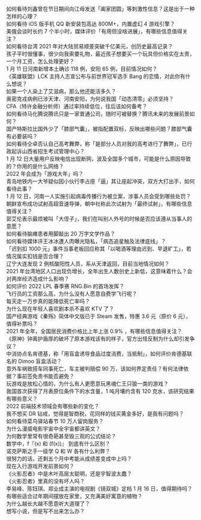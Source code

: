 如何看待刘鑫曾在节日期间向江母发送「阖家团圆」等刺激性信息？这是出于一种怎样的心理？  
如何看待 iOS 版手机 QQ 新安装包高达 800M+，内置虚幻 4 游戏引擎？  
美俄会谈时长约 7 个半小时，媒体评价「有用但没啥进展」，有哪些信息值得关注？  
如何看待台湾 2021 年对大陆贸易顺差突破千亿美元，创历史最高记录？  
孩子平时很懂事，很少向我索要礼物，最近孩子想要买一个玩具但价格实在太贵，一个月工资，怎么处理更好？  
1 月 11 日河南新增本土确诊 118 例，安阳 65 例，目前情况如何？  
《英雄联盟》LCK 主持人志宣公布与前世界冠军选手 Bang 的恋情，对此你有什么想说？  
如果一个人染上了艾滋病，那么他还能活多久？  
奥密克戎病例已涉天津、河南安阳，为何说我国「动态清零」必须坚持？  
CFA（特许金融分析师）通过率持续低位，往后该如何备考？  
如何看待马化腾说腾讯只是一家普通公司，随时可被替换？腾讯未来的发展前景如何？  
国产特斯拉比国外少了「膝部气囊」，被指配置双标，反映出哪些问题？膝部气囊有必要装吗？  
如何看待仝卓否认自己高考舞弊，称「是部分人员对我的高考进行了舞弊」，已行政起诉山西省招生考试管理中心？  
1 月 12 日大量用户反映电信出现断网，波及全国多个城市，可能是什么原因导致的？你用的是什么网络？  
2022 年会成为「游戏大年」吗？  
青岛地铁内一大爷疑似因小伙行李占座「逼」其让座起冲突，双方大打出手，如何看待此事？  
1 月 12 日，河南一人实施引起病毒传播行为被立案，涉事人员会受到哪些处罚？  
朝鲜宣布成功试射高超音速导弹，朝中社称此次试射为「最终试射」，有哪些信息值得关注？  
郭艾伦表示最烦被叫「大侄子」，我们在叫别人外号的时候是否应该遵从当事人的意愿？  
如何看待脑瘫患者用脚敲出 20 万字文学作品？  
如何看待媒体评王冰冰遭人肉曝光隐私，「病态追星触及法律底线」？  
「迟到扣 1000 元」事件当事老板回应称其「以喝酒等理由迟到、早退旷工」，若情况属实扣钱是否合理？  
辽宁大连发现 2 例核酸阳性人员，系从天津返回，目前当地情况如何？  
2021 年台湾地区人口出现负增长，全年出生人数创史上新低，这意味着什么？会对两岸经济造成什么影响？  
如何评价 2022 LPL 春季赛 RNG.Bin 的首场发挥？  
飞行员的工资那么高，为什么没有人愿意自费学飞行呢？  
每天走一万步真的能降低死亡率吗？  
为什么现在年轻人喜欢剧本杀不喜欢 KTV 了？  
国产经典游戏《秦殇》简体中文版已于 Steam 发售，特惠 3.6 元（原价 6 元），值得补票吗？  
2021 年全年，全国居民消费价格比上年上涨 0.9% ，有哪些信息值得关注？  
《原神》钟离护盾厚的破坏了原本游戏该有的样子，官方出怪反制为什么却引发争议？  
中消协点名肯德基，称「用盲盒诱导食品过度消费，当抵制」，如何评价肯德基联名的 Dimoo 盲盒活动？  
意外车祸致搭车同事死亡，车主被判赔偿 90 万，该如何界定责任？有何法律依据？事前签免责书能否避免？  
玩游戏是放松心情的，为什么有人更愿意玩黑魂仁王只狼一类的游戏？  
我国首次获得了月表原位条件下的水含量，1 吨月壤约含有 120 克水，该研究结果有哪些意义？  
2022 前端技术领域会有哪些新的变化？  
我不想买 DR 钻戒，觉得是智商税，花同样的钱买黄金多好，是我有问题吗？  
如何看待菜鸟驿站春节 10 万人留岗服务？  
为什么漫威电影宇宙中全宇宙都讲英文？  
为何数学里常有很奇葩甚至毁三观的公式结论？  
数学中，f『(x) 和 (f(x))』 到底有什么区别？  
诺克萨斯之手一级学 Q 和 W 各有什么利弊？  
很努力的话，还剩五个月中考能从成绩差变成中上吗？  
现在入行游戏开发前景如何？  
《火影忍者》中是木叶高层太聪明，还是宇智波太蠢？  
《火影忍者》里真的没有坏人吗？  
李易峰、陈钰琪、郑业成主演的电视剧《镜双城》定档 1 月 16 日，值得期待吗？  
有哪些适合过年期间摆放在家里，又充满美好寓意的植物？  
为什么越长大越不愿意听大道理了？  
想写小说，但是写不出来怎么办？  
